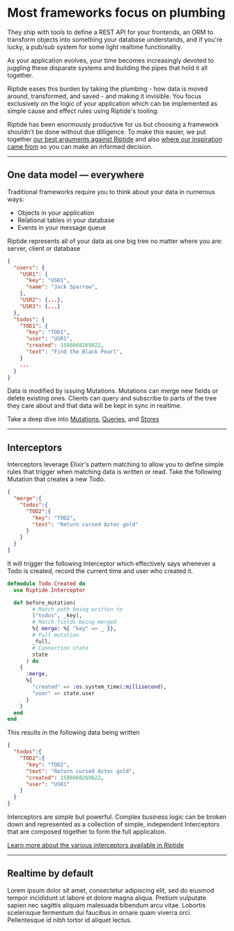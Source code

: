 # Most frameworks focus on plumbing

They ship with tools to define a REST API for your frontends, an ORM to transform objects into something your database understands, and if you're lucky, a pub/sub system for some light realtime functionality.

As your application evolves, your time becomes increasingly devoted to juggling these disparate systems and building the pipes that hold it all together.

Riptide eases this burden by taking the plumbing - how data is moved around, transformed, and saved - and making it invisible. You focus exclusively on the logic of your application which can be implemented as simple cause and effect rules using Riptide's tooling.

Riptide has been enormously productive for us but choosing a framework shouldn't be done without due dilligence. To make this easier, we put together [our best arguments against Riptide](/caveats) and also [where our inspiration came from](/inspiration) so you can make an informed decision.

* * *

## One data model — everywhere

Traditional frameworks require you to think about your data in numerous ways:
- Objects in your application
- Relational tables in your database
- Events in your message queue

Riptide represents all of your data as one big tree no matter where you are: server, client or database

```json
{
  "users": {
    "USR1": {
      "key": "USR1",
      "name": "Jack Sparrow",
    },
    "USR2": {...},
    "USR3": {...}
  },
  "todos": {
    "TOD1": {
      "key": "TOD1",
      "user": "USR1",
      "created": 1586068269822,
      "text": "Find the Black Pearl",
    }
    ...
  }
}
```

Data is modified by issuing Mutations. Mutations can merge new fields or delete existing ones. Clients can query and subscribe to parts of the tree they care about and that data will be kept in sync in realtime.


Take a deep dive into [Mutations](/mutations), [Queries](/queries), and [Stores](/stores)
* * *

## Interceptors

Interceptors leverage Elixir's pattern matching to allow you to define simple rules that trigger when matching data is written or read. Take the following Mutation that creates a new Todo.

```json
{
  "merge":{
    "todos":{
      "TOD2":{
        "key": "TOD2",
        "text": "Return cursed Aztec gold"
      }
    }
  }
}
```

It will trigger the following Interceptor which effectively says whenever a Todo is created, record the current time and user who created it.

```elixir
defmodule Todo.Created do
  use Riptide.Interceptor

  def before_mutation(
        # Match path being written to
        ["todos", _key],
        # Match fields being merged
        %{ merge: %{ "key" => _ }},
        # Full mutation
        _full,
        # Connection state
        state
      ) do
    {
      :merge,
      %{
        "created" => :os.system_time(:millisecond),
        "user" => state.user
      }
    }
  end
end
```

This results in the following data being written

```json
{
  "todos":{
    "TOD2":{
      "key": "TOD2",
      "text": "Return cursed Aztec gold",
      "created": 1586068269822,
      "user": "USR1"
    }
  }
}
```

Interceptors are simple but powerful. Complex business logic can be broken down and represented as a collection of simple, independent Interceptors that are composed together to form the full application.

[Learn more about the various interceptors available in Riptide](/interceptors)

* * *

## Realtime by default

Lorem ipsum dolor sit amet, consectetur adipiscing elit, sed do eiusmod tempor incididunt ut labore et dolore magna aliqua. Pretium vulputate sapien nec sagittis aliquam malesuada bibendum arcu vitae. Lobortis scelerisque fermentum dui faucibus in ornare quam viverra orci. Pellentesque id nibh tortor id aliquet lectus.

<!-- 
# Beyond REST, ORMs and Pub/Sub

Most application frameworks ship with tools to define a REST API for your frontends, an ORM to transform incoming data into something your database understands, and if you're lucky, a pub/sub system to keep everything in sync.  

This approach your energy is spent juggling these disparate systems and building the glue that holds them together. Nevermind the tools you're missing to manage your increasingly complex business logic.  

Riptide eases this pain by taking a functional approach. -->
